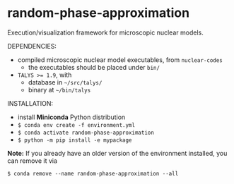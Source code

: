 # random-phase-approximation
Execution/visualization framework for microscopic nuclear models.

DEPENDENCIES:

- compiled microscopic nuclear model executables, from `nuclear-codes`
  - the executables should be placed under `bin/`
- `TALYS >= 1.9`, with
  - database in `~/src/talys/`
  - binary at `~/bin/talys`

INSTALLATION:

- install **Miniconda** Python distribution
- `$ conda env create -f environment.yml`
- `$ conda activate random-phase-approximation`
- `$ python -m pip install -e mypackage`

**Note:** If you already have an older version of the environment installed, you can remove it via

`$ conda remove --name random-phase-approximation --all`
